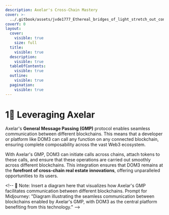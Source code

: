 ```yaml
---
description: Axelar's Cross-Chain Mastery
cover: >-
  ../.gitbook/assets/jvde1777_Ethereal_bridges_of_light_stretch_out_connecting_class_3eac1428-edb3-4ad6-8f56-2118185cc42b.png
coverY: 0
layout:
  cover:
    visible: true
    size: full
  title:
    visible: true
  description:
    visible: true
  tableOfContents:
    visible: true
  outline:
    visible: true
  pagination:
    visible: true
---
```


# 1⃣ Leveraging Axelar

Axelar's **General Message Passing (GMP)** protocol enables seamless communication between different blockchains. This means that a developer or platform like DOM3 can call any function on any connected blockchain, ensuring complete composability across the vast Web3 ecosystem.

With Axelar's GMP, DOM3 can initiate calls across chains, attach tokens to these calls, and ensure that these operations are carried out smoothly across different blockchains. This integration ensures that DOM3 remains at the **forefront of cross-chain real estate innovations**, offering unparalleled opportunities to its users.

\<!-- 📌 Note: Insert a diagram here that visualizes how Axelar's GMP facilitates communication between different blockchains. Prompt for Midjourney: "Diagram illustrating the seamless communication between blockchains enabled by Axelar's GMP, with DOM3 as the central platform benefiting from this technology." -->
